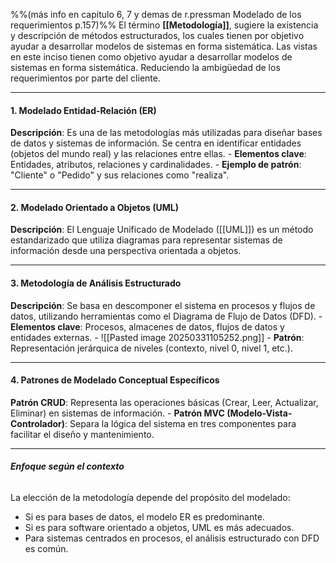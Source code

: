 %%(más info en capitulo 6, 7 y demas de r.pressman Modelado de los requerimientos p.157)%%
El término **[[Metodología]]**, sugiere la existencia y descripción de métodos estructurados, los cuales tienen por objetivo ayudar a desarrollar modelos de sistemas en forma sistemática. Las vistas en este inciso tienen como objetivo ayudar a desarrollar modelos de sistemas en forma sistemática. Reduciendo la ambigüedad de los requerimientos por parte del cliente.
****
#### 1. **Modelado Entidad-Relación (ER)**
 **Descripción**: Es una de las metodologías más utilizadas para diseñar bases de datos y sistemas de información. Se centra en identificar entidades (objetos del mundo real) y las relaciones entre ellas.
    - **Elementos clave**: Entidades, atributos, relaciones y cardinalidades.
    - **Ejemplo de patrón**: "Cliente" o "Pedido" y sus relaciones como "realiza".
****
#### 2. **Modelado Orientado a Objetos (UML)**
 **Descripción**: El Lenguaje Unificado de Modelado ([[UML]]) es un método estandarizado que utiliza diagramas para representar sistemas de información desde una perspectiva orientada a objetos.
****   
#### 3. **Metodología de Análisis Estructurado**
**Descripción**: Se basa en descomponer el sistema en procesos y flujos de datos, utilizando herramientas como el Diagrama de Flujo de Datos (DFD).
    - **Elementos clave**: Procesos, almacenes de datos, flujos de datos y entidades externas.
    - ![[Pasted image 20250331105252.png]]
    - **Patrón**: Representación jerárquica de niveles (contexto, nivel 0, nivel 1, etc.).
****
#### 4. **Patrones de Modelado Conceptual Específicos**
**Patrón CRUD**: Representa las operaciones básicas (Crear, Leer, Actualizar, Eliminar) en sistemas de información.
    - **Patrón MVC (Modelo-Vista-Controlador)**: Separa la lógica del sistema en tres componentes para facilitar el diseño y mantenimiento.
****
###### **Enfoque según el contexto**
La elección de la metodología depende del propósito del modelado:
- Si es para bases de datos, el modelo ER es predominante.
- Si es para software orientado a objetos, UML es más adecuados.
- Para sistemas centrados en procesos, el análisis estructurado con DFD es común.